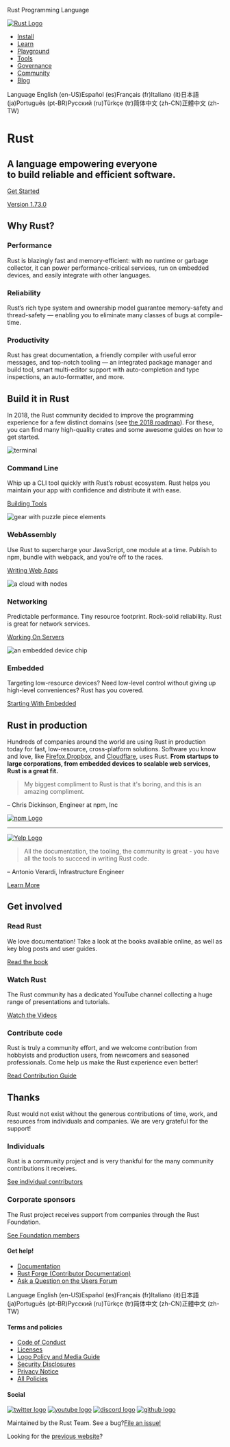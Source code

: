   Rust Programming Language

[![Rust Logo](/static/images/rust-logo-blk.svg) ](/)

* [Install](/tools/install)
* [Learn](/learn)
* [Playground](https://play.rust-lang.org/)
* [Tools](/tools)
* [Governance](/governance)
* [Community](/community)
* [Blog](https://blog.rust-lang.org/)

Language English (en-US)Español (es)Français (fr)Italiano (it)日本語 (ja)Português (pt-BR)Русский (ru)Türkçe (tr)简体中文 (zh-CN)正體中文 (zh-TW)

Rust
==========

 A language empowering everyone   
 to build reliable and efficient software.
----------

[ Get Started ](/learn/get-started)

[Version 1.73.0](https://blog.rust-lang.org/2023/10/05/Rust-1.73.0.html)

 Why Rust?
----------

### Performance ###

 Rust is blazingly fast and memory-efficient: with no runtime or
garbage collector, it can power performance-critical services, run on
embedded devices, and easily integrate with other languages.

### Reliability ###

 Rust’s rich type system and ownership model guarantee memory-safety
and thread-safety — enabling you to eliminate many classes of
bugs at compile-time.

### Productivity ###

 Rust has great documentation, a friendly compiler with useful error
messages, and top-notch tooling — an integrated package manager
and build tool, smart multi-editor support with auto-completion and
type inspections, an auto-formatter, and more.

 Build it in Rust
----------

 In 2018, the Rust community decided to improve the programming experience
for a few distinct domains (see [the 2018
roadmap](https://blog.rust-lang.org/2018/03/12/roadmap.html)). For these, you can find many high-quality crates and some
awesome guides on how to get started.

![terminal](/static/images/cli.svg)

###  Command Line  ###

 Whip up a CLI tool quickly with Rust’s robust ecosystem.
Rust helps you maintain your app with confidence and distribute it with ease.

[Building Tools](/what/cli)

![gear with puzzle piece elements](/static/images/webassembly.svg)

###  WebAssembly  ###

 Use Rust to supercharge your JavaScript, one module at a time.
Publish to npm, bundle with webpack, and you’re off to the races.

[Writing Web Apps](/what/wasm)

![a cloud with nodes](/static/images/networking.svg)

###  Networking  ###

 Predictable performance. Tiny resource footprint. Rock-solid reliability.
Rust is great for network services.

[Working On Servers](/what/networking)

![an embedded device chip](/static/images/embedded.svg)

###  Embedded  ###

 Targeting low-resource devices?
Need low-level control without giving up high-level conveniences?
Rust has you covered.

[Starting With Embedded](/what/embedded)

Rust in production
----------

 Hundreds of companies around the world are using Rust in production
today for fast, low-resource, cross-platform solutions. Software you know
and love, like [Firefox](https://hacks.mozilla.org/2017/08/inside-a-super-fast-css-engine-quantum-css-aka-stylo/),[Dropbox](https://blogs.dropbox.com/tech/2016/06/lossless-compression-with-brotli/),
and [Cloudflare](https://blog.cloudflare.com/cloudflare-workers-as-a-serverless-rust-platform/),
uses Rust. **From startups to large
corporations, from embedded devices to scalable web services, Rust is a great fit.**

>  My biggest compliment to Rust is that it's boring, and this is an amazing compliment.

– Chris Dickinson, Engineer at npm, Inc

[![npm Logo](/static/images/user-logos/npm.svg) ](https://www.npmjs.com/)

---

[![Yelp Logo](/static/images/user-logos/yelp.png)](https://www.youtube.com/watch?v=u6ZbF4apABk)

>  All the documentation, the tooling, the community is great - you have all the tools to succeed in writing Rust code.

– Antonio Verardi, Infrastructure Engineer

[Learn More](/production)

Get involved
----------

### Read Rust ###

We love documentation! Take a look at the books available online, as well as key blog posts and user guides.

[Read the book](learn)

### Watch Rust ###

The Rust community has a dedicated YouTube channel collecting a huge range of presentations and
tutorials.

[Watch the Videos](https://www.youtube.com/channel/UCaYhcUwRBNscFNUKTjgPFiA)

### Contribute code ###

 Rust is truly a community effort, and we welcome contribution from hobbyists and production users, from
newcomers and seasoned professionals. Come help us make the Rust experience even better!

[ Read Contribution Guide ](https://rustc-dev-guide.rust-lang.org/getting-started.html)

Thanks
----------

 Rust would not exist without the generous contributions of time, work, and resources from individuals and companies. We are very grateful for the support!

### Individuals ###

Rust is a community project and is very thankful for the many community contributions it receives.

[See individual contributors](https://thanks.rust-lang.org/)

### Corporate sponsors ###

The Rust project receives support from companies through the Rust Foundation.

[See Foundation members](https://foundation.rust-lang.org/members)

#### Get help! ####

* [Documentation](/learn)
* [Rust Forge (Contributor Documentation)](http://forge.rust-lang.org)
* [Ask a Question on the Users Forum](https://users.rust-lang.org)

Language English (en-US)Español (es)Français (fr)Italiano (it)日本語 (ja)Português (pt-BR)Русский (ru)Türkçe (tr)简体中文 (zh-CN)正體中文 (zh-TW)

#### Terms and policies ####

* [Code of Conduct](/policies/code-of-conduct)
* [Licenses](/policies/licenses)
* [Logo Policy and Media Guide](https://foundation.rust-lang.org/policies/logo-policy-and-media-guide/)
* [Security Disclosures](/policies/security)
* [Privacy Notice](https://foundation.rust-lang.org/policies/privacy-policy/)
* [All Policies](/policies)

#### Social ####

[![twitter logo](/static/images/twitter.svg "Twitter")](https://twitter.com/rustlang) [![youtube logo](/static/images/youtube.svg "YouTube")](https://www.youtube.com/channel/UCaYhcUwRBNscFNUKTjgPFiA) [![discord logo](/static/images/discord.svg "Discord")](https://discord.gg/rust-lang) [![github logo](/static/images/github.svg "GitHub")](https://github.com/rust-lang)

 Maintained by the Rust Team. See a bug?[File an issue!](https://github.com/rust-lang/www.rust-lang.org/issues/new/choose)

Looking for the [previous website](https://prev.rust-lang.org)?